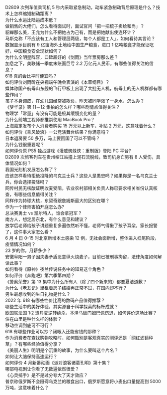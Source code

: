 D2809 次列车值乘司机 5 秒内采取紧急制动，动车紧急制动背后原理是什么？技术上怎样缩短制动距离？  
为什么水运比陆运成本低？  
做销售的大佬们，怎么看待面试时，面试官问「把一把梳子卖给和尚」？  
貂蝉那么美，王允为什么不把她占为己有，而是把她献出使连环计？  
马斯克称「不应该有工人和管理层两级，每个人都是工人」，如何看待其言论？  
数据显示目前有 9 亿亩海外土地给中国生产粮食，进口 1 亿吨粮食才能保证吃好，中国粮食安全现状如何？  
为什么全明星阵容，口碑超好的《剑雨》当年票房那么差？  
加息之下，美联储一季度末账面巨亏 2.2 万亿元人民币，有哪些值得关注的信息？  
618 真的会比平时便宜吗？  
如何评价刘雨昕在央视端午晚会表演的《本草纲目》？  
媒体称国产航母山东舰的飞行甲板上出现了大批无人机，航母上的无人机群都有哪些作用？  
孩子本身调皮，在幼儿园经常被欺负，昨天被同学泼了一身水，怎么办？  
《梦华录》第 11－12 集拍的怎么样？哪些剧情点值得关注？  
物理学「常量」有没有可能是极其缓慢变化的量？  
为什么前端工程师都推崇使用 MacBook Pro？  
上海嘉定发布个人消费者购买 15 万元以上新车，补贴 2 万元，这意味着什么？  
如何评价《乘风破浪》一公竞演舞台结果？你满意吗？  
日本退房要 50 多万，马上要回国了可以不管吗？  
为什么钱很重要呢？  
如何评价原 PS5 独占游戏《漫威蜘蛛侠：重制版》登陆 PC 平台?  
D2809 次旅客列车在贵州榕江站撞上泥石流脱线，致司机身亡另有 8 人受伤，具体情况如何？  
我国光刻机发展怎么样了？  
应该怎样看待拒绝投降的乌克兰士兵？这些人是愚忠吗？如果你是一名乌克兰士兵，你会选择投降吗？  
网传村民无核酸证明收麦受阻，农业农村部相关负责人称已要求相关省份认真核查，有哪些信息值得关注？  
同样作为持球大核，东契奇跟詹姆斯最大的区别在哪？  
作为一个律师害怕开庭怎么办?  
总决赛勇士 vs 凯尔特人，谁会拿冠军 ?  
南方人，想定居东北，有什么意见和建议？  
放学后老师给孩子讲题重复多遍依然听不懂，老师气得揪了孩子耳朵，家长报警了，这件事大家怎么看？  
6 月 4 日 0-15 时北京新增本土感染 12 例，无社会面新增，整体进入扫尾阶段，疫情情况如何？  
23 岁的你，月薪多少？  
安徽阜阳一男子因夫妻矛盾恶意纵火烧麦子，目前已被刑事拘留，法律角度如何解读此事？  
如何看待《原神》夜兰传说任务中的知易这个角色？  
如何评价《奔跑吧》第六季第四期？  
《警察荣誉》第 13 集中为什么所有人（除了四个新来的）都要夏洁道歉？  
为什么《老友记》里租着房子结婚再正常不过，在国内却不行？  
男生最想收到的生日礼物是什么？  
2022 年 618 有哪些性价比高的数码产品值得推荐？  
哪些生活中的美好体验，其实源自于科学探索的标杆成就？  
欧国联法国 1:2 遭丹麦逆转绝杀，本泽马破门姆巴佩伤退，如何评价这场比赛？  
住在山里是种什么样的体验？  
移动空调到底可不可行？  
618 有哪些作业可以抄？闭眼入还能省钱的那种？  
作为消费者在查找购物攻略时，如何甄别是客观真实的测评还是「网红滤镜种草」？有哪些经验值得分享？  
《美丽人生》明明是个沉重的故事，为什么要叫这个片名？  
如何让大脑保持高速运行？  
如何评价 4 月新番动画《派对浪客诸葛孔明》第十集？  
哪部电视剧让你看了无数遍依然很爱？  
《心灵捕手》是不是过分夸大了天才效应？  
普京称俄罗斯不会阻碍乌克兰的粮食出口，俄罗斯愿意将小麦出口量提高到 5000 万吨，这意味着什么？  

